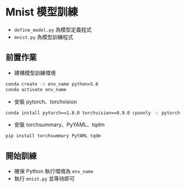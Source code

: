 # Mnist 模型訓練
* `define_model.py` 為模型定義程式 
* `mnist.py` 為模型訓練程式 

## 前置作業
* 建構模型訓練環境
```bash
conda create -n env_name python=3.8
conda activate env_name
```

* 安裝 pytorch、torchvision
```bash
conda install pytorch==1.8.0 torchvision==0.9.0 cpuonly -c pytorch
```

* 安裝 torchsummary、PyYAML、tqdm
```bash
pip install torchsummary PyYAML tqdm
```

## 開始訓練
* 確保 Python 執行環境為 `env_name`
* 執行 `mnist.py` 並等待即可



